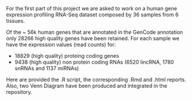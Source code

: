 For the first part of this project we are asked to work on a human gene expression profiling RNA-Seq dataset composed by 36 samples from 6 tissues.

Of the \~ 56k human genes that are annotated in the GenCode annotation only 28266 high quality genes have been retained. For each sample we have the expression values (read counts) for:

-   18829 (high quality) proteing coding genes
-   9438 (high quality) non protein coding RNAs (6520 lincRNA, 1780 snRNAs and 1137 miRNAs)

Here are provided the .R script, the corresponding .Rmd and .html reports. Also, two Venn Diagram have been produced and integrated in the repository.
